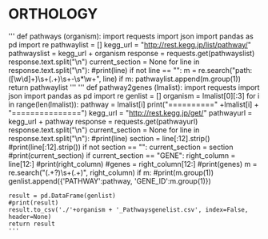 # ORTHOLOGY

'''
def pathways (organism):
  import requests
  import json
  import pandas as pd
  import re
  pathwaylist = []
  kegg_url =  "http://rest.kegg.jp/list/pathway/" 
  pathwayslist = kegg_url + organism
  response = requests.get(pathwayslist)
  response.text.split("\n")
  current_section = None
  for line in response.text.split("\n"):
    #print(line)
    if not line == "":
        m = re.search("path:([\w\d]+)\s+(.+)\s+-\s*\w+", line)
        if m:
            pathwaylist.append(m.group(1))
  return pathwaylist
  '''
  '''
  def pathway2genes (lmalist):
    import requests
    import json
    import pandas as pd
    import re
    genlist = []
    organism = lmalist[0][:3]
    for i in range(len(lmalist)):
      pathway = lmalist[i]
      print("==========" +lmalist[i] + "===============")
      kegg_url =  "http://rest.kegg.jp/get/" 
      pathwayurl = kegg_url + pathway
      response = requests.get(pathwayurl)
      response.text.split("\n")
      current_section = None
      for line in response.text.split("\n"):
          #print(line)
          section = line[:12].strip()
          #print(line[:12].strip())
          if not section == "":
              current_section = section
              #print(current_section)
          if current_section == "GENE":
              right_column = line[12:]
              #print(right_column)
              #genes = right_column[12:]
              #print(genes)
              m = re.search("(.+?)\s+(.+)", right_column)
              if m:
                  #print(m.group(1))
                  genlist.append({'PATHWAY':pathway, 'GENE_ID':m.group(1)})


    result = pd.DataFrame(genlist)
    #print(result)
    result.to_csv('./'+organism + '_Pathwaysgenelist.csv', index=False, header=None)
    return result
    '''
